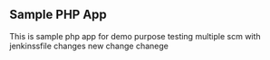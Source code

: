 ## Sample PHP App 
This is sample php app for demo purpose 
testing multiple scm with jenkinssfile
changes
new change
chanege

